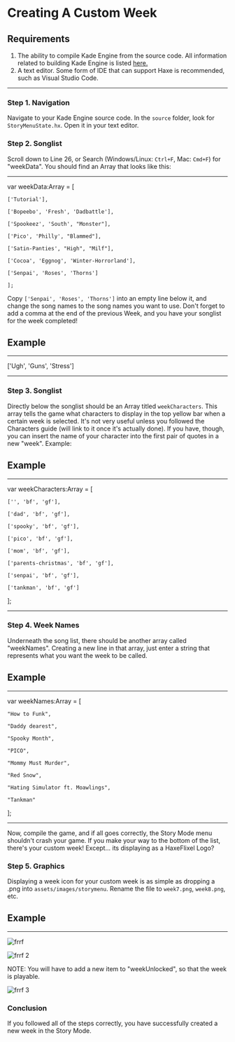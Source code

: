 # Creating A Custom Week

## Requirements
1. The ability to compile Kade Engine from the source code. All information related to building Kade Engine is listed [here.](https://kadedev.github.io/Kade-Engine/building)
2. A text editor. Some form of IDE that can support Haxe is recommended, such as Visual Studio Code.

---
### Step 1. Navigation
Navigate to your Kade Engine source code. In the `source` folder, look for `StoryMenuState.hx`. Open it in your text editor.

### Step 2. Songlist

Scroll down to Line 26, or Search (Windows/Linux: `Ctrl+F`, Mac: `Cmd+F`) for "weekData". You should find an Array that looks like this:

---

var weekData:Array<Dynamic> = [
		
    ['Tutorial'],
		
    ['Bopeebo', 'Fresh', 'Dadbattle'],
		
    ['Spookeez', 'South', "Monster"],
		
    ['Pico', 'Philly', "Blammed"],
		
    ['Satin-Panties', "High", "Milf"],
		
    ['Cocoa', 'Eggnog', 'Winter-Horrorland'],
		
    ['Senpai', 'Roses', 'Thorns']
    
	];
  
Copy `['Senpai', 'Roses', 'Thorns']` into an empty line below it, and change the song names to the song names you want to use.
Don't forget to add a comma at the end of the previous Week, and you have your songlist for the week completed!

Example
---

---

['Ugh', 'Guns', 'Stress']
 
---
 
### Step 3. Songlist
Directly below the songlist should be an Array titled `weekCharacters`. This array tells the game what characters to display in the top yellow bar when a certain week is selected.
It's not very useful unless you followed the Characters guide (will link to it once it's actually done). If you have, though, you can insert the name of your character into the first pair of quotes in a new "week". Example:

Example
---

---

var weekCharacters:Array<Dynamic> = [
		
    ['', 'bf', 'gf'],
		
    ['dad', 'bf', 'gf'],
		
    ['spooky', 'bf', 'gf'],
		
    ['pico', 'bf', 'gf'],
		
    ['mom', 'bf', 'gf'],
		
    ['parents-christmas', 'bf', 'gf'],
		
    ['senpai', 'bf', 'gf'],
    
    ['tankman', 'bf', 'gf']
	
  ];
  
---

### Step 4. Week Names

Underneath the song list, there should be another array called "weekNames". Creating a new line in that array, just enter a string that represents what you want the week to be called.

Example
---

---

var weekNames:Array<String> = [
		
	"How to Funk",
		
	"Daddy dearest",
		
	"Spooky Month",
		
	"PICO",
		
	"Mommy Must Murder",
		
	"Red Snow",
		
	"Hating Simulator ft. Moawlings",
    		
	"Tankman"
	
];
  
---

  Now, compile the game, and if all goes correctly, the Story Mode menu shouldn't crash your game. If you make your way to the bottom of the list, there's your custom week! Except... its displaying as a HaxeFlixel Logo?
  
### Step 5. Graphics
  
Displaying a week icon for your custom week is as simple as dropping a .png into `assets/images/storymenu`. Rename the file to `week7.png`, `week8.png`, etc.

Example
---

---

![frrf](https://user-images.githubusercontent.com/68293280/118160164-cdab6d00-b3d2-11eb-9b29-a940eaf45025.png)

![frrf 2](https://user-images.githubusercontent.com/68293280/118160865-b8830e00-b3d3-11eb-8a23-818a1b4cfdb2.png)

NOTE: You will have to add a new item to "weekUnlocked", so that the week is playable.

![frrf 3](https://user-images.githubusercontent.com/68293280/118161461-7908f180-b3d4-11eb-89fa-e531ae5804d8.png)


### Conclusion

If you followed all of the steps correctly, you have successfully created a new week in the Story Mode.
